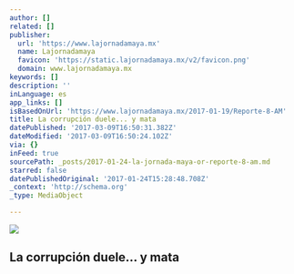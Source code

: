```yaml
---
author: []
related: []
publisher:
  url: 'https://www.lajornadamaya.mx'
  name: Lajornadamaya
  favicon: 'https://static.lajornadamaya.mx/v2/favicon.png'
  domain: www.lajornadamaya.mx
keywords: []
description: ''
inLanguage: es
app_links: []
isBasedOnUrl: 'https://www.lajornadamaya.mx/2017-01-19/Reporte-8-AM'
title: La corrupción duele... y mata
datePublished: '2017-03-09T16:50:31.382Z'
dateModified: '2017-03-09T16:50:24.102Z'
via: {}
inFeed: true
sourcePath: _posts/2017-01-24-la-jornada-maya-or-reporte-8-am.md
starred: false
datePublishedOriginal: '2017-01-24T15:28:48.708Z'
_context: 'http://schema.org'
_type: MediaObject

---
```

<article style=""><img src="https://img.lajornadamaya.mx/32/u1aba79z99on_640-414-cover" /><h1>La corrupción duele... y mata</h1></article>